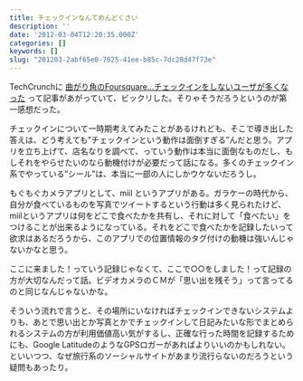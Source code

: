 ```yaml
---
title: チェックインなんてめんどくさい
description: ''
date: '2012-03-04T12:20:35.000Z'
categories: []
keywords: []
slug: "201203-2abf65e0-7025-41ee-b85c-7dc28d47f73e"
---
```

TechCrunchに [曲がり角のFoursquare…チェックインをしないユーザが多くなった](http://jp.techcrunch.com/archives/20120302foursquares-inflection-point-people-using-the-app-but-not-checking-in/) って記事があがっていて、ビックリした。そりゃそうだろうというのが第一感想だった。

チェックインについて一時期考えてみたことがあるけれども、そこで導き出した答えは、どう考えても”チェックインという動作は面倒すぎる”んだと思う。アプリを立ち上げて、店名なりを調べて、っていう動作は本当に面倒なものだし、もしそれをやらせたいのなら動機付けが必要だって話になる。多くのチェックイン系でやっている”シール”は、本当に一部の人にしかウケないだろうし。

もぐもぐカメラアプリとして、miil というアプリがある。ガラケーの時代から、自分が食べているものを写真でツイートするという行動は多く見られたけど、miilというアプリは何をどこで食べたかを共有し、それに対して「食べたい」をつけることが出来るようになっている。それをどこで食べたかを記録したいって欲求はあるだろうから、このアプリでの位置情報のタグ付けの動機は強いんじゃないかなと思う。

ここに来ました！っていう記録じゃなくて、ここで○○をしました！って記録の方が大切なんだって話。ビデオカメラのＣＭが「思い出を残そう」って言ってるのと同じなんじゃないかな。

そういう流れで言うと、その場所にいなければチェックインできないシステムよりも、あとで思い出とか写真とかでチェックインして日記みたいな形でまとめられるシステムの方が利用価値高い気がするし、正確な行った時間を記録するためにも、Google LatitudeのようなGPSロガーがあればよりいいのかもしれない。といいつつ、なぜ旅行系のソーシャルサイトがあまり流行らないのだろうという疑問もあったり。
